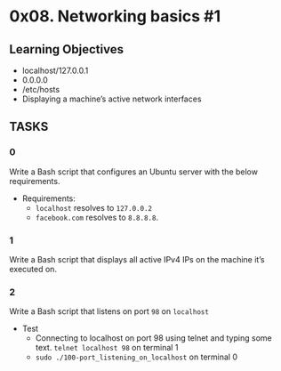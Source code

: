 # 0x08. Networking basics #1

## Learning Objectives
- localhost/127.0.0.1
- 0.0.0.0
- /etc/hosts
- Displaying a machine’s active network interfaces

## TASKS

### 0
Write a Bash script that configures an Ubuntu server with the below requirements.
- Requirements:
  - `localhost` resolves to `127.0.0.2`
  - `facebook.com` resolves to `8.8.8.8`.

### 1
Write a Bash script that displays all active IPv4 IPs on the machine it’s
executed on.

### 2
Write a Bash script that listens on port `98` on `localhost`
- Test
  - Connecting to localhost on port 98 using telnet and typing some text.
  `telnet localhost 98` on terminal 1
  - `sudo ./100-port_listening_on_localhost` on terminal 0
